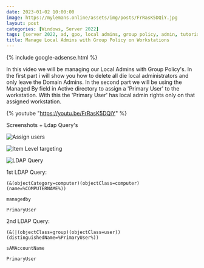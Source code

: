 ```yaml
---
date: 2023-01-02 10:00:00
image: https://mylemans.online/assets/img/posts/FrRasK5DQiY.jpg
layout: post
categories: [Windows, Server 2022]
tags: [server 2022, ad, gpo, local admins, group policy, admin, tutorial, youtube]
title: Manage Local Admins with Group Policy on Workstations
---
```


{% include google-adsense.html %}

In this video we will be managing our Local Admins with Group Policy's.
In the first part i will show you how to delete all die local administrators and only leave the Domain Admins.
In the second part we will be using the Managed By field in Active directory to assign a 'Primary User' to the workstation. With this the 'Primary User' has local admin rights only on that assigned workstation.

{% youtube "https://youtu.be/FrRasK5DQiY" %}


Screenshots + Ldap Query's

![Assign users](https://mylemans.online/assets/primaryuserlocaladmin/primaryuserlocaladmin_assign.jpg)

![Item Level targeting](https://mylemans.online/assets/primaryuserlocaladmin/primaryuserlocaladmin_itemlvltargeting.jpg)

![LDAP Query](https://mylemans.online/assets/primaryuserlocaladmin/primaryuserlocaladmin_itemlvltargeting.jpg)

1st LDAP Query:

```
(&(objectCategory=computer)(objectClass=computer)(name=%COMPUTERNAME%))
```
```
managedby
```
```
PrimaryUser
```

2nd LDAP Query:

```
(&(|(objectClass=group)(objectClass=user))(distinguishedName=%PrimaryUser%))
```
```
sAMAccountName
```
```
PrimaryUser
```
